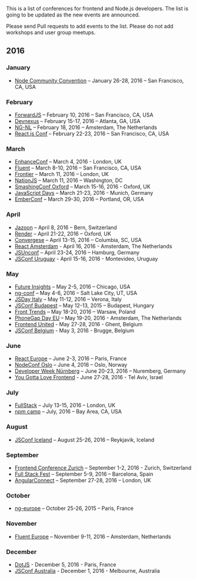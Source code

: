 This is a list of conferences for frontend and Node.js developers. The list is going to be updated as the new events are announced.

Please send Pull requests to add events to the list. Please do not add workshops and user group meetups.

## 2016

### January

* [Node Community Convention](http://nodecommunityconvention.com/) – January 26-28, 2016 – San Francisco, CA, USA

### February
* [ForwardJS](http://forwardjs.com/summit) – February 10, 2016 – San Francisco, CA, USA
* [Devnexus](https://www.devnexus.com) – February 15-17, 2016 – Atlanta, GA, USA
* [NG-NL](http://www.ng-nl.org/) – February 18, 2016 – Amsterdam, The Netherlands
* [React.js Conf](http://conf.reactjs.com/) – February 22-23, 2016 – San Francisco, CA, USA

### March

* [EnhanceConf](http://enhanceconf.com/index.html) – March 4, 2016 - London, UK
* [Fluent](fluentconf.com) – March 8-10, 2016 – San Francisco, CA, USA
* [Frontier](https://www.frontierconf.com/) – March 11, 2016 – London, UK
* [NationJS](http://nationjs.com/) – March 11, 2016 – Washington, DC
* [SmashingConf Oxford](http://smashingconf.com/speakers) – March 15-16, 2016 - Oxford, UK
* [JavaScript Days](http://javascript-days.de/) – March 21-23, 2016 - Munich, Germany
* [EmberConf](http://emberconf.com/) – March 29-30, 2016 – Portland, OR, USA

### April

* [Jazoon](http://jazoon.com/) – April 8, 2016 – Bern, Switzerland
* [Render](http://2016.render-conf.com/) – April 21-22, 2016 – Oxford, UK
* [Convergese](http://convergese.com/) – April 13-15, 2016 – Columbia, SC, USA
* [React Amsterdam](http://react-amsterdam.com/) - April 16, 2016 - Amsterdam, The Netherlands
* [JSUnconf](http://2016.jsunconf.eu/) – April 23-24, 2016 – Hamburg, Germany
* [JSConf Uruguay](https://jsconf.uy/) - April 15-16, 2016 - Montevideo, Uruguay

### May

* [Future Insights](https://futureinsightslive.com/chicago-2016/) – May 2-5, 2016 – Chicago, USA
* [ng-conf](http://www.ng-conf.org) – May 4-6, 2016	– Salt Lake City, UT, USA
* [JSDay Italy](http://2016.jsday.it/) – May 11-12, 2016 – Verona, Italy	
* [JSConf Budapest](http://jsconfbp.com/) – May 12-13, 2015 – Budapest, Hungary	
* [Front Trends](http://2016.front-trends.com) – May 18-20, 2016 – Warsaw, Poland
* [PhoneGap Day EU](http://pgday.phonegap.com/eu2016/) – May 19-20, 2016 - Amsterdam, The Netherlands
* [Frontend United](http://frontendunited.org/) - May 27-28, 2016 - Ghent, Belgium
* [JSConf Belgium](http://jsconf.be/) - May 3, 2016 - Brugge, Belgium

### June

* [React Europe](https://www.react-europe.org/) – June 2-3, 2016 – Paris, France
* [NodeConf Oslo](http://oslo.nodeconf.com/) – June 4, 2016 – Oslo, Norway
* [Developer Week Nürnberg](http://www.developer-week.de/) – June 20-23, 2016 – Nuremberg, Germany		
* [You Gotta Love Frontend](http://yougottalovefrontend.com/) - June 27-28, 2016 - Tel Aviv, Israel

### July
		
* [FullStack](https://skillsmatter.com/conferences/7278-fullstack#overview) – July 13-15, 2016 – London, UK
* [npm camp](http://npm.camp/) – July, 2016 – Bay Area, CA, USA

### August
* [JSConf Iceland](http://jsconf.is/) – August 25-26, 2016 – Reykjavik, Iceland

### September

* [Frontend Conference Zurich](https://frontendconf.ch/) – September 1-2, 2016 - Zurich, Switzerland
* [Full Stack Fest](http://www.fullstackfest.com/) – September 5-9, 2016 – Barcelona, Spain
* [AngularConnect](http://angularconnect.com/) – September 27-28, 2016 – London, UK

### October

* [ng-europe](https://ngeurope.org/) – October 25-26, 2015 – Paris, France

### November
			
* [Fluent Europe](http://www.oreilly.com/conferences/) – November 9-11, 2016 – Amsterdam, Netherlands	

### December

* [DotJS](http://www.dotjs.io/) - December 5, 2016 - Paris, France
* [JSConf Australia](http://2016.cssconf.com.au/) - December 1, 2016 - Melbourne, Australia
